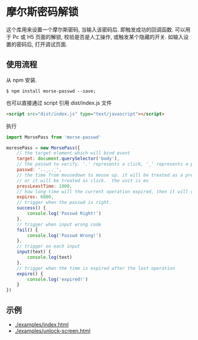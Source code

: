 # 摩尔斯密码解锁

这个库用来设置一个摩尔斯密码, 当输入该密码后. 即触发成功的回调函数.
可以用于 Pc 或 H5 页面的解锁, 校验是否是人工操作, 或触发某个隐藏的开关. 
如输入设置的密码后, 打开调试页面. 

## 使用流程

从 npm 安装. 

```
$ npm install morse-passwd --save;
```

也可以直接通过 script 引用 dist/index.js 文件

```html
<script src="dist/index.js" type="text/javascript"></script>
```

执行

```js
import MorsePass from 'morse-passwd'

moresePass = new MorsePass({
    // the target element which will bind event
    target: document.querySelector('body'),
    // the passwd to verify. '.' represents a click, '_' represents a press
    passwd: '.._.._',
    // the time from mousedown to mouse up. it will be treated as a press if bigger than this time
    // or it will be treated as click.  the unit is ms
    pressLeastTime: 1000,
    // how long time will the current operation expired, then it will verify again from the first code. the unit is ms
    expires: 6000,
    // trigger when the passwd is right.
    success() {
        console.log('Passwd Right!')
    },
    // trigger when input wrong code
    fail() {
        console.log('Passwd Wrong!')
    },
    // trigger on each input
    input(text) {
        console.log(text)
    },
    // trigger when the time is expired after the last operation
    expire() {
        console.log('expired!')
    }
})
```

## 示例

- [./examples/index.html](https://xu3927.github.io/morse-passwd/examples/index.html)
- [./examples/unlock-screen.html](https://xu3927.github.io/morse-passwd/examples/unlock-screen.html)
